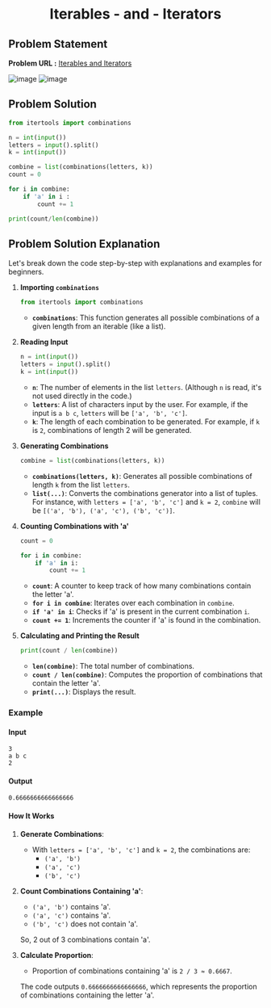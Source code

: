 <h1 align='center'>Iterables - and - Iterators</h1>

## Problem Statement

**Problem URL :** [Iterables and Iterators](https://www.hackerrank.com/challenges/iterables-and-iterators/problem?isFullScreen=true)

![image](https://github.com/user-attachments/assets/04e58ca1-51e0-4b6c-acee-41ffde50edbe)
![image](https://github.com/user-attachments/assets/ce88befc-cfd8-4a95-be17-a9fe3bbcb080)

## Problem Solution
```py
from itertools import combinations

n = int(input())
letters = input().split()
k = int(input())

combine = list(combinations(letters, k))
count = 0

for i in combine:
    if 'a' in i :
        count += 1

print(count/len(combine))
```

## Problem Solution Explanation

Let's break down the code step-by-step with explanations and examples for beginners.

1. **Importing `combinations`**

   ```python
   from itertools import combinations
   ```

   - **`combinations`**: This function generates all possible combinations of a given length from an iterable (like a list).

2. **Reading Input**

   ```python
   n = int(input())
   letters = input().split()
   k = int(input())
   ```

   - **`n`**: The number of elements in the list `letters`. (Although `n` is read, it's not used directly in the code.)
   - **`letters`**: A list of characters input by the user. For example, if the input is `a b c`, `letters` will be `['a', 'b', 'c']`.
   - **`k`**: The length of each combination to be generated. For example, if `k` is `2`, combinations of length 2 will be generated.

3. **Generating Combinations**

   ```python
   combine = list(combinations(letters, k))
   ```

   - **`combinations(letters, k)`**: Generates all possible combinations of length `k` from the list `letters`.
   - **`list(...)`**: Converts the combinations generator into a list of tuples. For instance, with `letters = ['a', 'b', 'c']` and `k = 2`, `combine` will be `[('a', 'b'), ('a', 'c'), ('b', 'c')]`.

4. **Counting Combinations with 'a'**

   ```python
   count = 0

   for i in combine:
       if 'a' in i:
           count += 1
   ```

   - **`count`**: A counter to keep track of how many combinations contain the letter 'a'.
   - **`for i in combine`**: Iterates over each combination in `combine`.
   - **`if 'a' in i`**: Checks if 'a' is present in the current combination `i`.
   - **`count += 1`**: Increments the counter if 'a' is found in the combination.

5. **Calculating and Printing the Result**

   ```python
   print(count / len(combine))
   ```

   - **`len(combine)`**: The total number of combinations.
   - **`count / len(combine)`**: Computes the proportion of combinations that contain the letter 'a'.
   - **`print(...)`**: Displays the result.

### Example

#### Input

```
3
a b c
2
```

#### Output

```
0.6666666666666666
```

#### How It Works

1. **Generate Combinations**:
   - With `letters = ['a', 'b', 'c']` and `k = 2`, the combinations are:
     - `('a', 'b')`
     - `('a', 'c')`
     - `('b', 'c')`

2. **Count Combinations Containing 'a'**:
   - `('a', 'b')` contains 'a'.
   - `('a', 'c')` contains 'a'.
   - `('b', 'c')` does not contain 'a'.

   So, 2 out of 3 combinations contain 'a'.

3. **Calculate Proportion**:
   - Proportion of combinations containing 'a' is `2 / 3 ≈ 0.6667`.

   The code outputs `0.6666666666666666`, which represents the proportion of combinations containing the letter 'a'.
